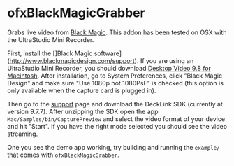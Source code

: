 # ofxBlackMagicGrabber

Grabs live video from [Black Magic](http://www.blackmagic-design.com/). This addon has been tested on OSX with the UltraStudio Mini Recorder.

First, install the []Black Magic software](http://www.blackmagicdesign.com/support). If you are using an UltraStudio Mini Recorder, you should download [Desktop Video 9.8 for Macintosh](http://www.blackmagicdesign.com/support/detail?sid=3958&pid=31781&leg=false&os=mac). After installation, go to System Preferences, click "Black Magic Design" and make sure "Use 1080p not 1080PsF" is checked (this option is only available when the capture card is plugged in).

Then go to the [support](http://www.blackmagicdesign.com/support/sdks) page and download the DeckLink SDK (currently at version 9.7.7). After unzipping the SDK open the app `Mac/Samples/bin/CapturePreview` and select the video format of your device and hit "Start". If you have the right mode selected you should see the video streaming.

One you see the demo app working, try building and running the `example/` that comes with `ofxBlackMagicGrabber`.